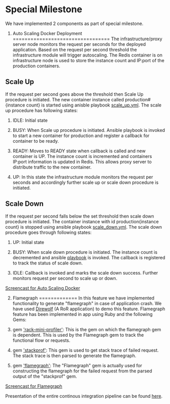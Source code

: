 # Special Milestone
We have implemented 2 components as part of special milestone.

1. Auto Scaling Docker Deployment
=================================
The infrastructure/proxy server node monitors the request per seconds for the deployed application. Based on the request per second threshold the infrastructure module will trigger autoscaling.
The Redis container is on infrastructure node is used to store the instance count and IP:port of the production containers.

Scale Up
--------
If the request per second goes above the threshold then Scale Up procedure is initiated. The new container instance called production#{instance count} is started using anisble playbook [scale_up.yml](scale_up.yml).
The scale up procedure has following states:

1. IDLE: Initial state

2. BUSY: When Scale up procedure is initiated. Ansible playbook is invoked to start a new container for production and register a callback for container to be ready.

3. READY: Moves to READY state when callback is called and new container is UP. The instance count is incremented and containers IP:port information is updated in Redis. This allows proxy server to distribute traffic to the new container.

4. UP: In this state the infrastructure module monitors the request per seconds and accordingly further scale up or scale down procedure is initiated.

Scale Down
----------
If the request per second falls below the set threshold then scale down procedure is initiated. The container instance with id production{instance count} is stopped using ansible playbook [scale_down.yml](scale_down.yml).
The scale down procedure goes through following states:

1. UP: Initial state

2. BUSY: When scale down procedure is initiated. The instance count is decremented and ansible [playbook](scale_down.yml) is invoked. The callback is registered to track the status of scale down.

3. IDLE: Callback is invoked and marks the scale down success. Further monitors request per second to scale up or down. 

[Screencast for Auto Scaling Docker](https://youtu.be/CFczPKizAxw)

2. Flamegraph
=============
In this feature we have implemented functionality to generate "flamegraph" in case of application crash. We have used [Direwolf](https://github.ncsu.edu/mpancha/Direwolf) (A RoR application) to demo this feature. Flamegraph feature has been implemented in app using Ruby and the following Gems:

1. gem ['rack-mini-profiler'](https://rubygems.org/gems/rack-mini-profiler/versions/0.9.7): This is the gem on which the flamegraph gem is dependent. This is used by the Flamegraph gem to track the functional flow or requests. 

2. gem ['stackprof'](https://rubygems.org/gems/stackprof/versions/0.2.7): This gem is used to get stack trace of failed request. The stack trace is then parsed to generate the flamegraph.

3. gem ['flamegraph'](https://github.com/SamSaffron/flamegraph?pp=flamegraph): The "Flamegraph" gem is actually used for constructing the flamegraph for the failed request from the parsed output of the "stackprof" gem.


[Screencast for Flamegraph](https://youtu.be/vvVSaXT9mfs)

Presentation of the entire continous integration pipeline can be found [here](https://www.youtube.com/watch?v=Um-hNlRYMGY).
